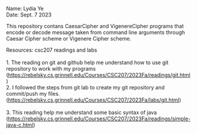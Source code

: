 Name: Lydia Ye  <br>
Date: Sept. 7 2023  <br>

This repository contans CaesarCipher and VigenereCipher programs that encode or decode message taken from command line arguments through Caesar Cipher scheme or Vigenere Cipher scheme.  <br>

Resources: 
    csc207 readings and labs  <br>  
        1. The reading on git and github help me understand how to use git repository to work with my programs (https://rebelsky.cs.grinnell.edu/Courses/CSC207/2023Fa/readings/git.html) <br>
        2. I followed the steps from git lab to create my git repository and commit/push my files.(https://rebelsky.cs.grinnell.edu/Courses/CSC207/2023Fa/labs/git.html)<br>   
        3. This reading help me understand some basic syntax of java (https://rebelsky.cs.grinnell.edu/Courses/CSC207/2023Fa/readings/simple-java-c.html) <br>
